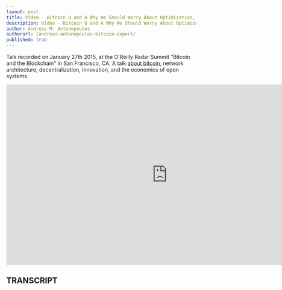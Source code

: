 ```yaml
---
layout: post
title: Video - Bitcoin Q and A Why We Should Worry About Optimization, Not Scaling
description: Video - Bitcoin Q and A Why We Should Worry About Optimization, Not Scaling
author: Andreas M. Antonopoulos
authorurl: /andreas-antonopoulos-bitcoin-expert/
published: true
---
```


<p>Talk recorded on January 27th 2015, at the O'Reilly Radar Summit "Bitcoin and the Blockchain" in San Francisco, CA. A talk <a href="/cryptocurrencies-with-ferriss-szabo-and-ravikant/">about bitcoin</a>, network architecture, decentralization, innovation, and the economics of open systems. </p>

<center><iframe width="854" height="480" src="https://www.youtube.com/embed/J3sEcuCc9fg?list=PLPQwGV1aLnTsHvzevl9BAUlfsfwFfU7aP" frameborder="0" allowfullscreen></iframe></center>

<h2>TRANSCRIPT</h2>
